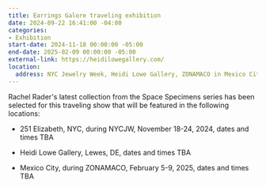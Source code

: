```yaml
---
title: Earrings Galore traveling exhibition
date: 2024-09-22 16:41:00 -04:00
categories:
- Exhibition
start-date: 2024-11-18 00:00:00 -05:00
end-date: 2025-02-09 00:00:00 -05:00
external-link: https://heidilowegallery.com/
location:
  address: NYC Jewelry Week, Heidi Lowe Gallery, ZONAMACO in Mexico City, MX
---
```


Rachel Rader's latest collection from the Space Specimens series has been selected for this traveling show that will be featured in the following locations: 

* 251 Elizabeth, NYC, during NYCJW, November 18-24, 2024, dates and times TBA

* Heidi Lowe Gallery, Lewes, DE, dates and times TBA

* Mexico City, during ZONAMACO, February 5-9, 2025, dates and times TBA